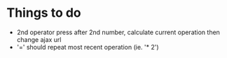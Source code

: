 Things to do
============

* 2nd operator press after 2nd number, calculate current operation then change ajax url
* '=' should repeat most recent operation (ie. '* 2')

